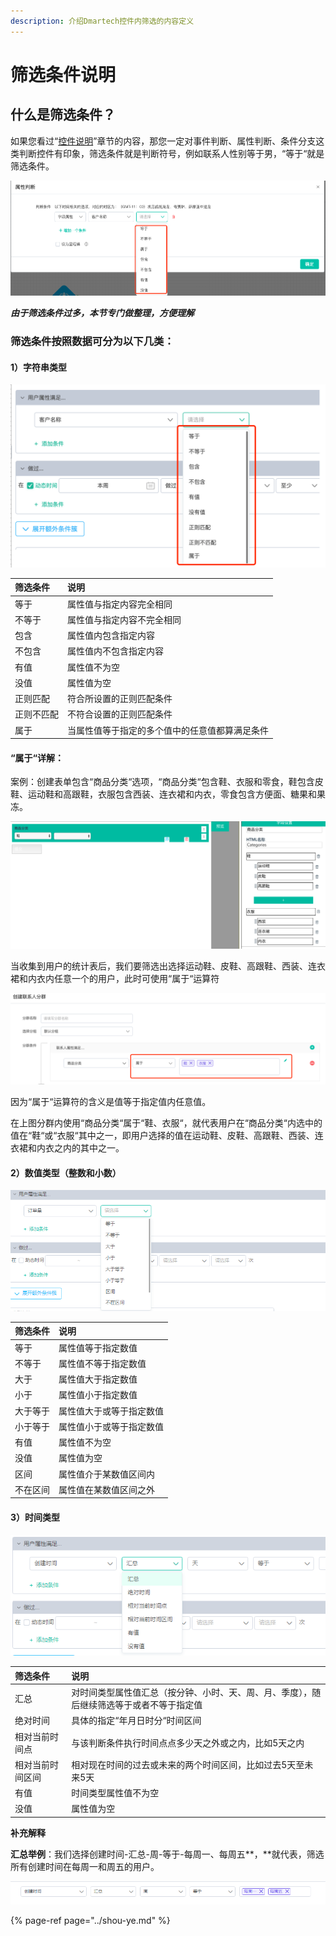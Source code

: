 ```yaml
---
description: 介绍Dmartech控件内筛选的内容定义
---
```


# 筛选条件说明

## 什么是筛选条件？

如果您看过“[控件说明](https://doc.dmartech.cn/ji-ben-gai-nian/kong-jian-shuo-ming)”章节的内容，那您一定对事件判断、属性判断、条件分支这类判断控件有印象，筛选条件就是判断符号，例如联系人性别等于男，“等于“就是筛选条件。

![&#x7EA2;&#x6846;&#x5185;&#x662F;&#x7B5B;&#x9009;&#x6761;&#x4EF6;](../.gitbook/assets/tu-pin-ha-ha-ha-ha-.png)

_**由于筛选条件过多，本节专门做整理，方便理解**_

### 筛选条件按照数据可分为以下几类：

#### 1）字符串类型

![](../.gitbook/assets/18%20%281%29.png)

| 筛选条件 | 说明 |
| :--- | :--- |
| 等于 | 属性值与指定内容完全相同 |
| 不等于 | 属性值与指定内容不完全相同 |
| 包含 | 属性值内包含指定内容 |
| 不包含 | 属性值内不包含指定内容 |
| 有值 | 属性值不为空 |
| 没值 | 属性值为空 |
| 正则匹配 | 符合所设置的正则匹配条件 |
| 正则不匹配 | 不符合设置的正则匹配条件 |
| 属于 | 当属性值等于指定的多个值中的任意值都算满足条件 |

#### “属于“详解：

案例：创建表单包含“商品分类“选项，“商品分类“包含鞋、衣服和零食，鞋包含皮鞋、运动鞋和高跟鞋，衣服包含西装、连衣裙和内衣，零食包含方便面、糖果和果冻。

![&#xFF08;&#x8868;&#x5355;&#xFF09;](../.gitbook/assets/28.png)

当收集到用户的统计表后，我们要筛选出选择运动鞋、皮鞋、高跟鞋、西装、连衣裙和内衣内任意一个的用户，此时可使用“属于“运算符

![](../.gitbook/assets/484.png)

因为“属于“运算符的含义是值等于指定值内任意值。

在上图分群内使用“商品分类“属于“鞋、衣服“，就代表用户在“商品分类“内选中的值在“鞋“或“衣服“其中之一，即用户选择的值在运动鞋、皮鞋、高跟鞋、西装、连衣裙和内衣之内的其中之一。

#### 2）数值类型（整数和小数）

![](../.gitbook/assets/13.png)

| 筛选条件 | 说明 |
| :--- | :--- |
| 等于 | 属性值等于指定数值 |
| 不等于 | 属性值不等于指定数值 |
| 大于 | 属性值大于指定数值 |
| 小于 | 属性值小于指定数值 |
| 大于等于 | 属性值大于或等于指定数值 |
| 小于等于 | 属性值小于或等于指定数值 |
| 有值 | 属性值不为空 |
| 没值 | 属性值为空 |
| 区间 | 属性值介于某数值区间内 |
| 不在区间 | 属性值在某数值区间之外 |

#### 3）时间类型

![](../.gitbook/assets/15.png)

| 筛选条件 | 说明 |
| :--- | :--- |
| 汇总 | 对时间类型属性值汇总（按分钟、小时、天、周、月、季度），随后继续筛选等于或者不等于指定值 |
| 绝对时间 | 具体的指定“年月日时分“时间区间 |
| 相对当前时间点 | 与该判断条件执行时间点点多少天之外或之内，比如5天之内 |
| 相对当前时间区间 | 相对现在时间的过去或未来的两个时间区间，比如过去5天至未来5天 |
| 有值 | 时间类型属性值不为空 |
| 没值 | 属性值为空 |

**补充解释**

**汇总举例**：我们选择创建时间-汇总-周-等于-每周一、每周五**，**就代表，筛选所有创建时间在每周一和周五的用户。

![](../.gitbook/assets/16.png)

{% page-ref page="../shou-ye.md" %}


